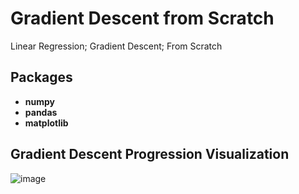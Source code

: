 # Gradient Descent from Scratch

Linear Regression; Gradient Descent; From Scratch

## Packages

- **numpy**
- **pandas**
- **matplotlib**


## Gradient Descent Progression Visualization

![image](https://github.com/user-attachments/assets/e948f1b2-6585-47fb-af78-ed25a9fd9bca)




